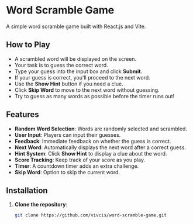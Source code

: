 # Word Scramble Game

A simple word scramble game built with React.js and Vite.

## How to Play

- A scrambled word will be displayed on the screen.
- Your task is to guess the correct word.
- Type your guess into the input box and click **Submit**.
- If your guess is correct, you'll proceed to the next word.
- Use the **Show Hint** button if you need a clue.
- Click **Skip Word** to move to the next word without guessing.
- Try to guess as many words as possible before the timer runs out!

## Features

- **Random Word Selection**: Words are randomly selected and scrambled.
- **User Input**: Players can input their guesses.
- **Feedback**: Immediate feedback on whether the guess is correct.
- **Next Word**: Automatically displays the next word after a correct guess.
- **Hint System**: Click **Show Hint** to display a clue about the word.
- **Score Tracking**: Keep track of your score as you play.
- **Timer**: A countdown timer adds an extra challenge.
- **Skip Word**: Option to skip the current word.

## Installation

1. **Clone the repository**:

   ```bash
   git clone https://github.com/vivcis/word-scramble-game.git
